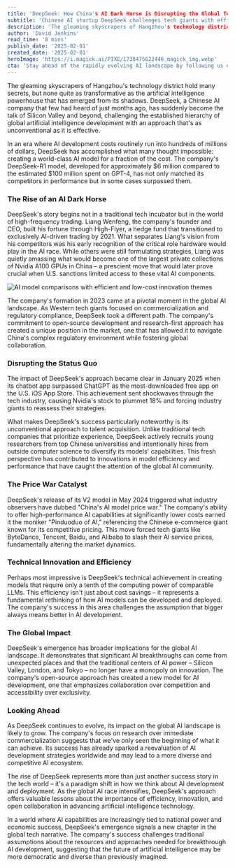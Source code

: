 ```yaml
---
title: 'DeepSeek: How China's AI Dark Horse is Disrupting the Global Tech Order'
subtitle: 'Chinese AI startup DeepSeek challenges tech giants with efficient, low-cost AI models'
description: 'The gleaming skyscrapers of Hangzhou's technology district hold many secrets, but none quite as transformative as the artificial intelligence powerhouse that has emerged from its shadows. DeepSeek, a Chinese AI company that few had heard of just months ago, has suddenly become the talk of Silicon Valley and beyond, challenging the established hierarchy of global artificial intelligence development with an approach that's as unconventional as it is effective.'
author: 'David Jenkins'
read_time: '8 mins'
publish_date: '2025-02-01'
created_date: '2025-02-01'
heroImage: 'https://i.magick.ai/PIXE/1738475622446_magick_img.webp'
cta: 'Stay ahead of the rapidly evolving AI landscape by following us on LinkedIn for exclusive insights into groundbreaking companies like DeepSeek and their impact on the global tech industry.'
---
```


The gleaming skyscrapers of Hangzhou's technology district hold many secrets, but none quite as transformative as the artificial intelligence powerhouse that has emerged from its shadows. DeepSeek, a Chinese AI company that few had heard of just months ago, has suddenly become the talk of Silicon Valley and beyond, challenging the established hierarchy of global artificial intelligence development with an approach that's as unconventional as it is effective.

In an era where AI development costs routinely run into hundreds of millions of dollars, DeepSeek has accomplished what many thought impossible: creating a world-class AI model for a fraction of the cost. The company's DeepSeek-R1 model, developed for approximately $6 million compared to the estimated $100 million spent on GPT-4, has not only matched its competitors in performance but in some cases surpassed them.

### The Rise of an AI Dark Horse

DeepSeek's story begins not in a traditional tech incubator but in the world of high-frequency trading. Liang Wenfeng, the company's founder and CEO, built his fortune through High-Flyer, a hedge fund that transitioned to exclusively AI-driven trading by 2021. What separates Liang's vision from his competitors was his early recognition of the critical role hardware would play in the AI race. While others were still formulating strategies, Liang was quietly amassing what would become one of the largest private collections of Nvidia A100 GPUs in China – a prescient move that would later prove crucial when U.S. sanctions limited access to these vital AI components.

![AI model comparisons with efficient and low-cost innovation themes](https://i.magick.ai/PIXE/1738475622451_magick_img.webp)

The company's formation in 2023 came at a pivotal moment in the global AI landscape. As Western tech giants focused on commercialization and regulatory compliance, DeepSeek took a different path. The company's commitment to open-source development and research-first approach has created a unique position in the market, one that has allowed it to navigate China's complex regulatory environment while fostering global collaboration.

### Disrupting the Status Quo

The impact of DeepSeek's approach became clear in January 2025 when its chatbot app surpassed ChatGPT as the most-downloaded free app on the U.S. iOS App Store. This achievement sent shockwaves through the tech industry, causing Nvidia's stock to plummet 18% and forcing industry giants to reassess their strategies.

What makes DeepSeek's success particularly noteworthy is its unconventional approach to talent acquisition. Unlike traditional tech companies that prioritize experience, DeepSeek actively recruits young researchers from top Chinese universities and intentionally hires from outside computer science to diversify its models' capabilities. This fresh perspective has contributed to innovations in model efficiency and performance that have caught the attention of the global AI community.

### The Price War Catalyst

DeepSeek's release of its V2 model in May 2024 triggered what industry observers have dubbed "China's AI model price war." The company's ability to offer high-performance AI capabilities at significantly lower costs earned it the moniker "Pinduoduo of AI," referencing the Chinese e-commerce giant known for its competitive pricing. This move forced tech giants like ByteDance, Tencent, Baidu, and Alibaba to slash their AI service prices, fundamentally altering the market dynamics.

### Technical Innovation and Efficiency

Perhaps most impressive is DeepSeek's technical achievement in creating models that require only a tenth of the computing power of comparable LLMs. This efficiency isn't just about cost savings – it represents a fundamental rethinking of how AI models can be developed and deployed. The company's success in this area challenges the assumption that bigger always means better in AI development.

### The Global Impact

DeepSeek's emergence has broader implications for the global AI landscape. It demonstrates that significant AI breakthroughs can come from unexpected places and that the traditional centers of AI power – Silicon Valley, London, and Tokyo – no longer have a monopoly on innovation. The company's open-source approach has created a new model for AI development, one that emphasizes collaboration over competition and accessibility over exclusivity.

### Looking Ahead

As DeepSeek continues to evolve, its impact on the global AI landscape is likely to grow. The company's focus on research over immediate commercialization suggests that we've only seen the beginning of what it can achieve. Its success has already sparked a reevaluation of AI development strategies worldwide and may lead to a more diverse and competitive AI ecosystem.

The rise of DeepSeek represents more than just another success story in the tech world – it's a paradigm shift in how we think about AI development and deployment. As the global AI race intensifies, DeepSeek's approach offers valuable lessons about the importance of efficiency, innovation, and open collaboration in advancing artificial intelligence technology.

In a world where AI capabilities are increasingly tied to national power and economic success, DeepSeek's emergence signals a new chapter in the global tech narrative. The company's success challenges traditional assumptions about the resources and approaches needed for breakthrough AI development, suggesting that the future of artificial intelligence may be more democratic and diverse than previously imagined.